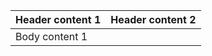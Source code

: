 | Header content 1 | Header content 2 |
|------------------|------------------|
| Body content 1   |                  |
